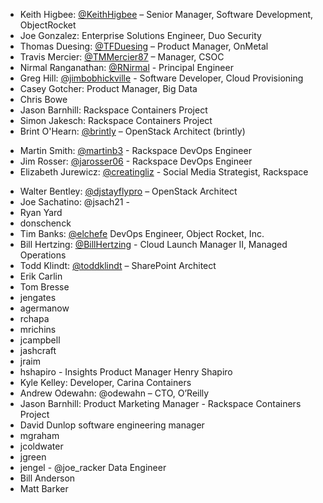 - Keith Higbee: [@KeithHigbee](https://twitter.com/keithhigbee) – Senior Manager, Software Development, ObjectRocket
- Joe Gonzalez: Enterprise Solutions Engineer, Duo Security
- Thomas Duesing: [@TFDuesing](https://twitter.com/tfduesing) – Product Manager, OnMetal
- Travis Mercier: [@TMMercier87](https://twitter.com/TMMercier87) – Manager, CSOC
- Nirmal Ranganathan: [@RNirmal](https://twitter.com/RNirmal) - Principal Engineer  
- Greg Hill: [@jimbobhickville](https://twitter.com/jimbobhickville) - Software Developer, Cloud Provisioning  
- Casey Gotcher:  Product Manager, Big Data
- Chris Bowe
- Jason Barnhill: Rackspace Containers Project
- Simon Jakesch: Rackspace Containers Project
- Brint O'Hearn: [@brintly](https://twitter.com/brintly) – OpenStack Architect (brintly)
* Martin Smith: [@martinb3](https://twitter.com/martinb3) - Rackspace DevOps Engineer  
* Jim Rosser: [@jarosser06](https://twitter.com/@jarosser06) - Rackspace DevOps Engineer
* Elizabeth Jurewicz: [@creatingliz](https://twitter.com/creatingliz) - Social Media Strategist, Rackspace
- Walter Bentley: [@djstayflypro](https://twitter.com/djstayflypro) – OpenStack Architect
- Joe Sachatino: @jsach21 -
- Ryan Yard
- donschenck
- Tim Banks: [@elchefe](//twitter.com/elchefe) DevOps Engineer, Object Rocket, Inc.
- Bill Hertzing: [@BillHertzing](//twitter.com/billhertzing) - Cloud Launch Manager II, Managed Operations  
- Todd Klindt: [@toddklindt](//twitter.com/toddklindt) – SharePoint Architect
- Erik Carlin
- Tom Bresse
- jengates
- agermanow
- rchapa
- mrichins
- jcampbell
- jashcraft
- jraim
- hshapiro - Insights Product Manager Henry Shapiro
- Kyle Kelley: Developer, Carina Containers
- Andrew Odewahn: @odewahn – CTO, O’Reilly
- Jason Barnhill: Product Marketing Manager - Rackspace Containers Project
- David Dunlop software engineering manager
- mgraham
- jcoldwater
- jgreen
- jengel - @joe_racker Data Engineer
- Bill Anderson
- Matt Barker
